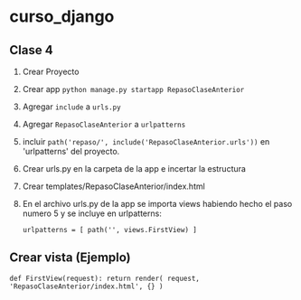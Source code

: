 # curso_django


## Clase 4

1. Crear Proyecto

2. Crear app ``python manage.py startapp RepasoClaseAnterior``

3. Agregar ``include`` a ``urls.py``

4. Agregar ``RepasoClaseAnterior`` a ``urlpatterns``

5. incluir ``path('repaso/', include('RepasoClaseAnterior.urls'))`` en 'urlpatterns' del proyecto.

6. Crear urls.py en la carpeta de la app e incertar la estructura

7. Crear templates/RepasoClaseAnterior/index.html

8. En el archivo urls.py de la app se importa views habiendo hecho el paso numero 5 y se incluye en urlpatterns:

   ``urlpatterns = [
       path('', views.FirstView)
   ]``

## Crear vista (Ejemplo)

   ``def FirstView(request):
       return render(
           request,
           'RepasoClaseAnterior/index.html',
           {}
       )``